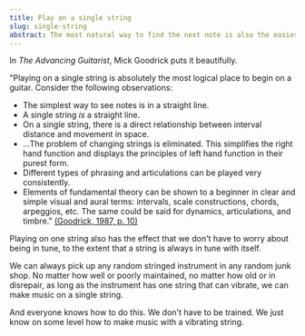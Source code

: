 ```yaml
---
title: Play on a single string
slug: single-string
abstract: The most natural way to find the next note is also the easiest way to move up and down the fretboard.
---
```


In _The Advancing Guitarist_, 
Mick Goodrick puts it beautifully.

"Playing on a single string is absolutely the most logical place to begin on a guitar.
Consider the following observations:

* The simplest way to see notes is in a straight line.
* A single string *is* a straight line.
* On a single string, there is a direct relationship between interval distance and movement in space.
* ...The problem of changing strings is eliminated.
This simplifies the right hand function and displays the principles of left hand function in their purest form.
* Different types of phrasing and articulations can be played very consistently.
* Elements of fundamental theory can be shown to a beginner in clear and simple visual and aural terms:
intervals, scale constructions, chords, arpeggios, etc.
The same could be said for dynamics, articulations, and timbre."
[(Goodrick, 1987, p. 10)](references#goodrick-1987)

Playing on one string also has the effect that we don't have to worry about being in tune,
to the extent that a string is always in tune with itself.

We can always pick up any random stringed instrument in any random junk shop.
No matter how well or poorly maintained,
no matter how old or in disrepair,
as long as the instrument has one string that can vibrate,
we can make music on a single string.

And everyone knows how to do this.
We don't have to be trained.
We just know on some level how to make music with a vibrating string.



